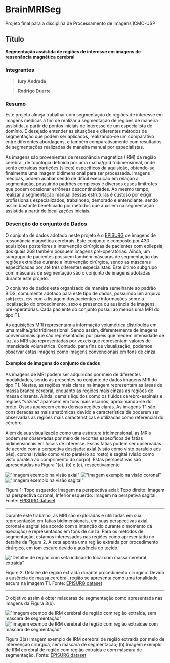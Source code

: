 # BrainMRISeg
Projeto final para a disciplina de Processamento de Imagens ICMC-USP

## Título
**Segmentação assistida de regiões de interesse em imagens de ressonância magnética cerebral**

### Integrantes
>**Iury Andrade** 

>**Rodrigo Duarte**


### Resumo
Este projeto almeja trabalhar com segmentação de regiões de interesse em imagens médicas a fim de realizar a segmentação de regiões de maneira assistida, a partir de pontos iniciais de interesse de um especialista de domínio. É desejado entender as situações e diferentes métodos de segmentação que podem ser aplicados, realizando-se um comparativo entre diferentes abordagens, e também comparativamente com resultados de segmentações realizadas de maneira manual por especialistas.

As imagens são provenientes de ressonância magnética (IRM) da região cerebral, de topologia definida por uma malha/grid tridimensional, onde serão extraídas partições (slices) específicos da aquisição, obtendo-se finalmente uma imagem bidimensional para ser processada. Imagens médicas, podem acabar sendo de difícil execução em relação a segmentação, possuindo padrões complexos e diversos casos limítrofes que podem ocasionar errôneas descontinuidades. Ao mesmo tempo, realizar a segmentação manual dessas estruturas é custoso por exigir profissionais especializados, trabalhoso, demorado e entendiante, sendo assim bastante beneficiado por métodos que auxiliem na segmentação assistida a partir de localizações iniciais. 

### Descrição do conjunto de Dados
O conjunto de dados adotado neste projeto é o [EPISURG](https://rdr.ucl.ac.uk/articles/dataset/EPISURG_a_dataset_of_postoperative_magnetic_resonance_images_MRI_for_quantitative_analysis_of_resection_neurosurgery_for_refractory_epilepsy/9996158/1) de imagens de ressonância magnética cerebrais. Este conjunto é composto por 430 aquisições posteriores a intervenção cirúrgicas de pacientes com epilepsia, dos quais 268 também possuem imagens pré-operatórias. Ainda, um subgrupo de pacientes possuem também máscaras de segmentação das regiões extraídas durante a intervenção cirúrgica, sendo as máscaras especificadas por até três diferentes especialistas. Este último subgrupo com máscaras de segmentação são o conjunto de imagens adotadas durante este projeto.

O conjunto de dados esta organizado de maneira semelhante ao padrão BIDS, comumente adotado para este tipo de dados, possuindo um arquivo `subjects.csv` com a listagem dos pacientes e informações sobre a localização do procedimento, sexo e presença ou ausência de imagens pré-operatórias. Cada paciente do conjunto possui ao menos uma MRI do tipo T1. 

As aquisições MRI representam a informação volumétrica distribuída em uma malha/grid tridimensional. Sendo assim, diferentemente de imagens convencionais que são representadas por pixeis que medem intensidade de luz, as MRI são representadas por voxeis que representam valores de intensidade volumétrica. Contudo, para fins de visualização, podemos observar estas imagens como imagens convencionais em tons de cinza.

#### Exemplos de imagens do conjunto de dados
As imagens de MRI podem ser adquiridas por meio de diferentes modalidades, sendo as presentes no conjunto de dados imagens MRI do tipo T1. Nestas, as regiões mais claras na imagem representam as áreas de massa branca cerebral, enquanto as regiões mais cinzas as regiões de massa cinzenta. Ainda, demais líquidos como os fluidos cérebro-espinais e regiões “vazias” aparecem em tons mais escuros, aproximando-se do preto. Ossos aparecem como densas regiões claras. As imagens T1 são consideradas as mais anatômicas devido a característica de poderem ser observadas as regiões mais características e utilizadas como referencial do cérebro. 

Além de sua visualização como uma estrutura tridimensional, as MRIs podem ser observadas por meio de recortes específicos de fatias bidimensionais em locais de interesse. Essas fatias podem ser observadas de acordo com a perspetiva desejada: axial (visão como visto paralelo aos pés), coronal (visão como visto paralelo ao rosto) e sagital (visão como visto paralela ao comprimento do corpo). Estas perspectivas são apresentadas na Figura 1(a), (b) e (c), respectivamente 



!["Imagem exemplo na visão axial"](imgs/axial.png "Figura 1a: Imagem na perspectiva axial") 
!["Imagem exemplo na visão coronal"](imgs/coronal.png "Figura 1a: Imagem na perspectiva coronal")
!["Imagem exemplo na visão sagital"](imgs/sagital.png "Figura 1a: Imagem na perspectiva sagital")

Figura 1: Topo esquerdo: Imagem na perspectiva axial; Topo direito: Imagem na perspectiva coronal; Inferior esquerdo: Imagem na perspetiva sagital. Fonte: [EPISURG dataset](https://rdr.ucl.ac.uk/articles/dataset/EPISURG_a_dataset_of_postoperative_magnetic_resonance_images_MRI_for_quantitative_analysis_of_resection_neurosurgery_for_refractory_epilepsy/9996158/1)



------
Durante este trabalho, as MRI são exploradas e utilizadas em sua representação em fatias bidimensionais, em suas perspectivas axial, coronal e sagital (de acordo com a intenção do durante o momento da execução) e representadas em tons de cinza.
Para os métodos de segmentação, estamos interessados nas regiões como apresentado no detalhe da Figura 2. A seta aponta uma região extraída por procedimento cirúrgico, em tom escuro devido à ausência do tecido.

!["Detalhe de região com seta indicando local com massa cerebral extraída"](imgs/reg_mark.png "Detalhe de região com seta indicando local com massa cerebral extraída") 

Figure 2: Detalhe de região extraída durante procedimento cirurgico. Devido a ausência de massa cerebral, região se apresenta como uma tonalidade escura na imagem T1. Fonte: [EPISURG dataset](https://rdr.ucl.ac.uk/articles/dataset/EPISURG_a_dataset_of_postoperative_magnetic_resonance_images_MRI_for_quantitative_analysis_of_resection_neurosurgery_for_refractory_epilepsy/9996158/1)


------
O objetivo assim é obter máscaras de segmentação como apresentada nas imagens da Figura 3(b). 

!["Imagem exempo de IRM cerebral de região com região extraída, sem mascara de segmentação"](imgs/ImgSemMascara.png "Imagem exempo de IRM cerebral de região com região extraída, sem mascara de segmentação") 
!["Imagem exempo de IRM cerebral de região com região extraídae com mascara de segmentação"](imgs/ImgComMascara.png "Imagem exempo de IRM cerebral de região com região extraídae com mascara de segmentação")

Figura 3(a) Imagem exemplo de IRM cerebral de região extraída por meio de intervenção cirúrgica, sem máscara de segmentação; (b) Imagem exemplo de IRM cerebral de região com região extraída e com máscara de segmentação. Fonte: [EPISURG dataset](https://rdr.ucl.ac.uk/articles/dataset/EPISURG_a_dataset_of_postoperative_magnetic_resonance_images_MRI_for_quantitative_analysis_of_resection_neurosurgery_for_refractory_epilepsy/9996158/1)

